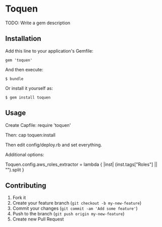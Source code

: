 # Toquen

TODO: Write a gem description

## Installation

Add this line to your application's Gemfile:

    gem 'toquen'

And then execute:

    $ bundle

Or install it yourself as:

    $ gem install toquen

## Usage

Create Capfile:
       require 'toquen'

Then:
	cap toquen:install

Then edit config/deploy.rb and set everything.

Additional options:

Toquen.config.aws_roles_extractor = lambda { |inst| (inst.tags["Roles"] || "").split }


## Contributing

1. Fork it
2. Create your feature branch (`git checkout -b my-new-feature`)
3. Commit your changes (`git commit -am 'Add some feature'`)
4. Push to the branch (`git push origin my-new-feature`)
5. Create new Pull Request
